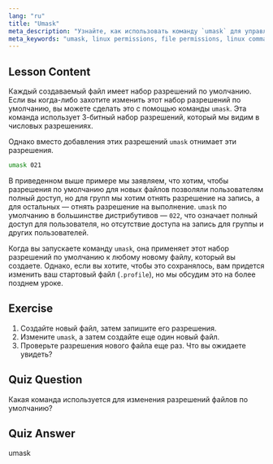 ```yaml
---
lang: "ru"
title: "Umask"
meta_description: "Узнайте, как использовать команду `umask` для управления разрешениями файлов по умолчанию в Linux. Разберитесь в числовых разрешениях и легко управляйте доступом к новым файлам."
meta_keywords: "umask, linux permissions, file permissions, linux commands, beginner linux, linux tutorial, default permissions"
---
```


## Lesson Content

Каждый создаваемый файл имеет набор разрешений по умолчанию. Если вы когда-либо захотите изменить этот набор разрешений по умолчанию, вы можете сделать это с помощью команды `umask`. Эта команда использует 3-битный набор разрешений, который мы видим в числовых разрешениях.

Однако вместо добавления этих разрешений `umask` отнимает эти разрешения.

```bash
umask 021
```

В приведенном выше примере мы заявляем, что хотим, чтобы разрешения по умолчанию для новых файлов позволяли пользователям полный доступ, но для групп мы хотим отнять разрешение на запись, а для остальных — отнять разрешение на выполнение. `umask` по умолчанию в большинстве дистрибутивов — `022`, что означает полный доступ для пользователя, но отсутствие доступа на запись для группы и других пользователей.

Когда вы запускаете команду `umask`, она применяет этот набор разрешений по умолчанию к любому новому файлу, который вы создаете. Однако, если вы хотите, чтобы это сохранялось, вам придется изменить ваш стартовый файл (`.profile`), но мы обсудим это на более позднем уроке.

## Exercise

1. Создайте новый файл, затем запишите его разрешения.
2. Измените `umask`, а затем создайте еще один новый файл.
3. Проверьте разрешения нового файла еще раз. Что вы ожидаете увидеть?

## Quiz Question

Какая команда используется для изменения разрешений файлов по умолчанию?

## Quiz Answer

umask
